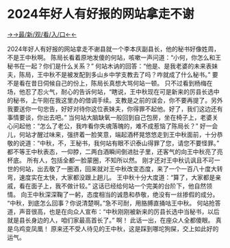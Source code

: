 # 2024年好人有好报的网站拿走不谢

<a href="https://hyp.senfoop.com?https://github.com">→→最/新/观/看/入/口←←</a>


2024年好人有好报的网站拿走不谢县就一个李本庆副县长，他的秘书好像姓周，不是王中秋啊。
陈局长看着原地发傻的何站，咳嗽一声问道：“小何，你怎么和王秘书在一起？你们是什么关系？”
何站木讷的回答：“他是、是我老婆的未来表妹夫，陈局，王中秋不是被发配到多山乡中学支教去了吗？咋就成了什么秘书。”
要不是看在昔日伺候自己的份上，陈局长真想大骂何站一顿。
只不过看到杨梅在场，他忍了忍火气，耐心的告诉何站，“瞎说，王中秋现在可是新来的厉县长选中的秘书，上午刚在我这里办的借调手续。支教是之前的误会，你不要再提了。另外我要送你一句忠告，好好对待你这位表妹夫，你得罪不起他。好了，我们这边还有事情要谈，你出去吧。”
当何站大脑缺氧一般回到自己包房，坐在椅子上，老婆关心问起他：“怎么了老公，我咋看你失魂落魄的，难不成惹恼了陈局长？”
好一会儿，何站才醒过味来，强挤着一脸笑意，端起酒杯晃悠悠走到王中秋面前，十分恭敬的说道：“中秋，不，王秘书，我何站有眼不识泰山得罪了您，请您不要怪罪。”
都不等王中秋表态，一仰脖，二两白酒瞬间倒进肚子里，还客气的向王中秋亮了亮杯底。
所有人，包括全都一脸蒙圈，不知所以然。
刚才还对王中秋讥讽且不可一世的何站，出去敬了一圈酒，回来就对王中秋改变态度，来了一个一百八十度大转弯，速度实在太快，大家都没跟上趟儿。
王中秋十分大度道：“算了，大家都是亲戚，看在面子上，我不做计较。”
这话已经给何站一个完美的台阶下，他自然领情。
向王中秋深深鞠了一躬，态度相当的诚恳和恭敬，绝没有一丝掺假的成分。
“中秋，到底怎么回事？你说清楚啊。”急不可耐，用胳膊直捅咕王中秋。
何站抢答道，声音很高，也是在向众人宣布：“中秋刚刚被新来的厉县长选中当秘书，以后就是县长身边的人，咱们家最高首长了。”
啊！
此话一出，在座众人全都傻眼。
真是乌鸡变凤凰！
原来还不受人待见的王中秋，这是踩到哪坨狗屎，交上如此好的运气。
